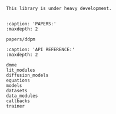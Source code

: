 ```{warning}
This library is under heavy development.
```

```{include} ../../README.md
```

```{toctree}
:caption: 'PAPERS:'
:maxdepth: 2

papers/ddpm
```

```{toctree}
:caption: 'API REFERENCE:'
:maxdepth: 2

dmme
lit_modules
diffusion_models
equations
models
datasets
data_modules
callbacks
trainer
```
